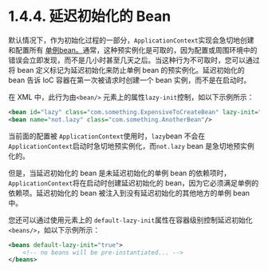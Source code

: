 # 1.4.4. 延迟初始化的 Bean

默认情况下，作为初始化过程的一部分，`ApplicationContext`实现会急切地创建和配置所有 [单例bean。](https://docs.spring.io/spring-framework/docs/current/reference/html/core.html#beans-factory-scopes-singleton)通常，这种预实例化是可取的，因为配置或周围环境中的错误会立即发现，而不是几小时甚至几天之后。当这种行为不可取时，您可以通过将 bean 定义标记为延迟初始化来防止单例 bean 的预实例化。延迟初始化的 bean 告诉 IoC 容器在第一次被请求时创建一个 bean 实例，而不是在启动时。

在 XML 中，此行为由`<bean/>` 元素上的属性`lazy-init`控制，如以下示例所示：

```xml
<bean id="lazy" class="com.something.ExpensiveToCreateBean" lazy-init="true"/>
<bean name="not.lazy" class="com.something.AnotherBean"/>
```

当前面的配置被 `ApplicationContext`使用时，`lazy`bean 不会在`ApplicationContext`启动时急切地预实例化，而`not.lazy` bean 是急切地预实例化的。

但是，当延迟初始化的 bean 是未延迟初始化的单例 bean 的依赖项时，`ApplicationContext`将在启动时创建延迟初始化的 bean，因为它必须满足单例的依赖项。延迟初始化的 bean 被注入到没有延迟初始化的其他地方的单例 bean 中。

您还可以通过使用元素上的 `default-lazy-init`属性在容器级别控制延迟初始化`<beans/>`，如以下示例所示：

```xml
<beans default-lazy-init="true">
    <!-- no beans will be pre-instantiated... -->
</beans>
```

